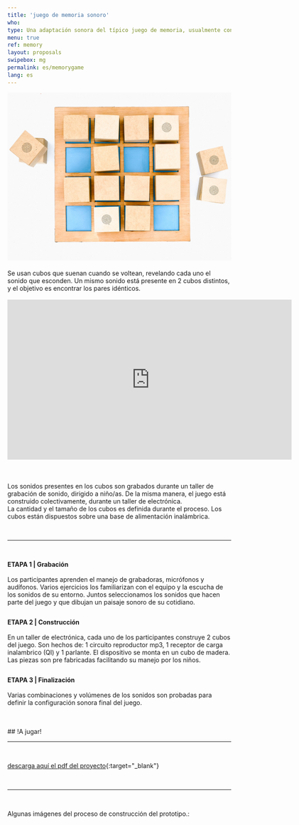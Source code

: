 ```yaml
---
title: 'juego de memoria sonoro'
who: 
type: Una adaptación sonora del típico juego de memoria, usualmente conocido con imágenes. 
menu: true
ref: memory
layout: proposals
swipebox: mg
permalink: es/memorygame
lang: es
---
```

<img src="../assets/posts/memorygame1.jpg" class="img-border">

<br>
<br>
Se usan cubos que suenan cuando se voltean, revelando cada uno el sonido que esconden. Un mismo sonido está presente en 2 cubos distintos, y el objetivo es encontrar los pares idénticos.
<br>
<br>
<div class="video-wrapper-side video-wrapper-16x9"><iframe title="vimeo-player" src="https://player.vimeo.com/video/512180495" width="640" height="360" frameborder="0" allowfullscreen></iframe></div>
<br><br>

Los sonidos presentes en los cubos son grabados durante un taller de grabación de sonido, dirigido a niño/as. De la misma manera, el juego está construido colectivamente, durante un taller de electrónica.
<br>
La cantidad y el tamaño de los cubos es definida durante el proceso. 
Los cubos están dispuestos sobre una base de alimentación inalámbrica.


<br>

---

<br>
<div class="row">
  <div class="column">
     <p>
      <b>ETAPA 1 | Grabación</b><br><br>
Los participantes aprenden el manejo de grabadoras, micrófonos y audífonos. Varios ejercicios los familiarizan con el equipo y la escucha de los sonidos de su entorno. Juntos seleccionamos los sonidos que hacen parte del juego y que dibujan un paisaje sonoro de su cotidiano.
      </p>
   </div>
    <div class="column">
          <p>
<b>ETAPA 2 | Construcción</b><br><br>
En un taller de electrónica, cada uno de los participantes construye 2 cubos del juego. Son hechos de: 1 circuito reproductor mp3,  1 receptor de carga inalambrico (QI) y 1 parlante. El dispositivo se monta en un cubo de madera.  
Las piezas son pre fabricadas facilitando su manejo por los niños. 
      </p>
    </div>
    <div class="column">
          <p>
<b>ETAPA 3 | Finalización</b><br><br>
Varias combinaciones y volúmenes de los sonidos son probadas para definir la configuración sonora final del juego.
      </p>
    </div>
</div>
<br>
<br>
## !A jugar!
 
<br>
 
---

<br>

[descarga aquí el pdf del proyecto](../assets/docs/juego-de-memoria.pdf){:target="_blank"} 

<br>
 
---

<br>


Algunas imágenes del proceso de construcción del prototipo.: